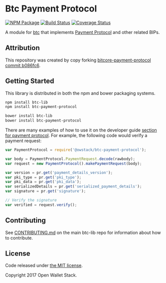 Btc Payment Protocol
=======

[![NPM Package](https://img.shields.io/npm/v/btc-payment-protocol.svg?style=flat-square)](https://www.npmjs.org/package/btc-payment-protocol)
[![Build Status](https://img.shields.io/travis/owstack/btc-payment-protocol.svg?branch=master&style=flat-square)](https://travis-ci.org/owstack/btc-payment-protocol)
[![Coverage Status](https://img.shields.io/coveralls/owstack/btc-payment-protocol.svg?style=flat-square)](https://coveralls.io/r/owstack/btc-payment-protocol)

A module for [btc](https://github.com/owstack/btc) that implements [Payment Protocol](https://github.com/bitcoin/bips/blob/master/bip-0070.mediawiki) and other related BIPs.

## Attribution

This repository was created by copy forking [bitcore-payment-protocol commit b086fc6](https://github.com/bitpay/bitcore-payment-protocol/commit/b086fc64ff8e19230ff4352ef0af9af2837bcc46).

## Getting Started

This library is distributed in both the npm and bower packaging systems.

```sh
npm install btc-lib
npm install btc-payment-protocol
```

```sh
bower install btc-lib
bower install btc-payment-protocol
```

There are many examples of how to use it on the developer guide [section for payment protocol](https://btc.io/api/paypro). For example, the following code would verify a payment request:

```javascript
var PaymentProtocol = require('@owstack/btc-payment-protocol');

var body = PaymentProtocol.PaymentRequest.decode(rawbody);
var request = new PaymentProtocol().makePaymentRequest(body);

var version = pr.get('payment_details_version');
var pki_type = pr.get('pki_type');
var pki_data = pr.get('pki_data');
var serializedDetails = pr.get('serialized_payment_details');
var signature = pr.get('signature');

// Verify the signature
var verified = request.verify();
```

## Contributing

See [CONTRIBUTING.md](https://github.com/owstack/btc-lib/blob/master/CONTRIBUTING.md) on the main btc-lib repo for information about how to contribute.

## License

Code released under [the MIT license](https://github.com/owstack/btc-lib/blob/master/LICENSE).

Copyright 2017 Open Wallet Stack.
